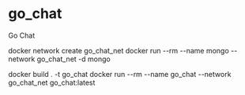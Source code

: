 # go_chat
Go Chat

docker network create go_chat_net
docker run --rm --name mongo --network go_chat_net -d mongo

docker build . -t go_chat
docker run --rm --name go_chat --network go_chat_net go_chat:latest
